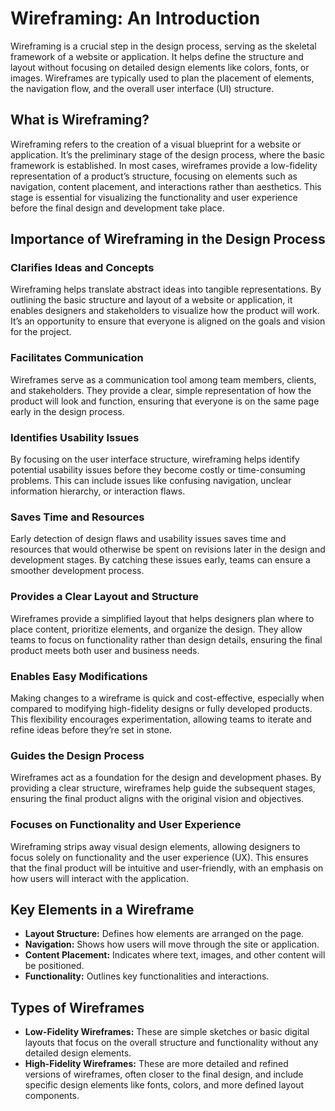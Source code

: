 # Wireframing: An Introduction

Wireframing is a crucial step in the design process, serving as the skeletal framework of a website or application. It helps define the structure and layout without focusing on detailed design elements like colors, fonts, or images. Wireframes are typically used to plan the placement of elements, the navigation flow, and the overall user interface (UI) structure.

## What is Wireframing?

Wireframing refers to the creation of a visual blueprint for a website or application. It’s the preliminary stage of the design process, where the basic framework is established. In most cases, wireframes provide a low-fidelity representation of a product’s structure, focusing on elements such as navigation, content placement, and interactions rather than aesthetics. This stage is essential for visualizing the functionality and user experience before the final design and development take place.

## Importance of Wireframing in the Design Process

### Clarifies Ideas and Concepts
Wireframing helps translate abstract ideas into tangible representations. By outlining the basic structure and layout of a website or application, it enables designers and stakeholders to visualize how the product will work. It’s an opportunity to ensure that everyone is aligned on the goals and vision for the project.

### Facilitates Communication
Wireframes serve as a communication tool among team members, clients, and stakeholders. They provide a clear, simple representation of how the product will look and function, ensuring that everyone is on the same page early in the design process.

### Identifies Usability Issues
By focusing on the user interface structure, wireframing helps identify potential usability issues before they become costly or time-consuming problems. This can include issues like confusing navigation, unclear information hierarchy, or interaction flaws.

### Saves Time and Resources
Early detection of design flaws and usability issues saves time and resources that would otherwise be spent on revisions later in the design and development stages. By catching these issues early, teams can ensure a smoother development process.

### Provides a Clear Layout and Structure
Wireframes provide a simplified layout that helps designers plan where to place content, prioritize elements, and organize the design. They allow teams to focus on functionality rather than design details, ensuring the final product meets both user and business needs.

### Enables Easy Modifications
Making changes to a wireframe is quick and cost-effective, especially when compared to modifying high-fidelity designs or fully developed products. This flexibility encourages experimentation, allowing teams to iterate and refine ideas before they’re set in stone.

### Guides the Design Process
Wireframes act as a foundation for the design and development phases. By providing a clear structure, wireframes help guide the subsequent stages, ensuring the final product aligns with the original vision and objectives.

### Focuses on Functionality and User Experience
Wireframing strips away visual design elements, allowing designers to focus solely on functionality and the user experience (UX). This ensures that the final product will be intuitive and user-friendly, with an emphasis on how users will interact with the application.

## Key Elements in a Wireframe

- **Layout Structure:** Defines how elements are arranged on the page.
- **Navigation:** Shows how users will move through the site or application.
- **Content Placement:** Indicates where text, images, and other content will be positioned.
- **Functionality:** Outlines key functionalities and interactions.

## Types of Wireframes

- **Low-Fidelity Wireframes:** These are simple sketches or basic digital layouts that focus on the overall structure and functionality without any detailed design elements.
- **High-Fidelity Wireframes:** These are more detailed and refined versions of wireframes, often closer to the final design, and include specific design elements like fonts, colors, and more defined layout components.
